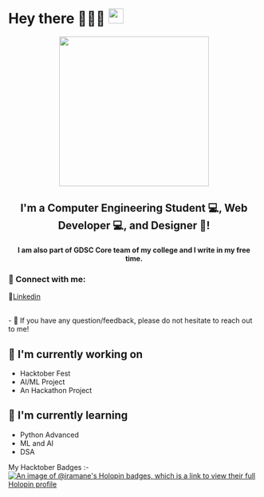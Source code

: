 <h1>
  Hey there 🙋🏽‍♀️
  <img src="https://media.giphy.com/media/hvRJCLFzcasrR4ia7z/giphy.gif" width="30px"/>
</h1>
<div id="header" align="center">
  <img src="https://media.giphy.com/media/paTz7UZbPfTZFRYnnB/giphy.gif" width="300"/>
</div>

<h2 align="center">
I'm a Computer Engineering Student 💻, Web Developer 💻, and Designer 🎨!
</h2> 

<h4 align="center">
I am also part of GDSC Core team of my college and I write in my free time.
  </h4>
  
### 🤝 Connect with me:
 🔗<a href="https://www.linkedin.com/in/ira-mane/">Linkedin</a>

</br>
- 💬 If you have any question/feedback, please do not hesitate to reach out to me!

## 🔭 I'm currently working on

- Hacktober Fest
- AI/ML Project
- An Hackathon Project

## 🌱 I'm currently learning

- Python Advanced
- ML and AI
- DSA

My Hacktober Badges :-
[![An image of @iramane's Holopin badges, which is a link to view their full Holopin profile](https://holopin.me/iramane)](https://holopin.io/@iramane)

